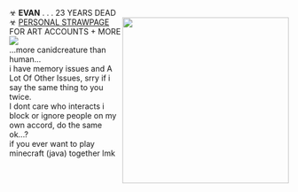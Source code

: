 ☣ **EVAN** . . . 23 YEARS DEAD <br/> <img align="right" height="300" src="https://i.imgur.com/hJ2aFlG.png" />
☣ [PERSONAL STRAWPAGE](https://w0lf.straw.page) FOR ART ACCOUNTS + MORE  <br/> 
<img src="https://gifcity.carrd.co/assets/images/gallery39/59e6c9a7.gif?v=47652796"> 
</a>
<br/> ...more canidcreature than human... <br/>
i have memory issues and A Lot Of Other Issues, srry if i say the same thing to you twice. <br/> I dont care who interacts i block or ignore people on my own accord, do the same ok...?
<br/> if you ever want to play minecraft (java) together lmk
